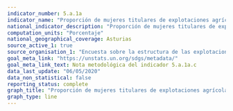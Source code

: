 ```yaml
---
indicator_number: 5.a.1a
indicator_name: "Proporción de mujeres titulares de explotaciones agrícolas, respecto al total de mujeres trabajadoras en la agricultura"
national_indicator_description: "Proporción de mujeres titulares de explotaciones agrícolas, respecto al total de mujeres trabajadoras en la agricultura"
computation_units: "Porcentaje"
national_geographical_coverage: Asturias
source_active_1: true
source_organisation_1: "Encuesta sobre la estructura de las explotaciones agrícolas, INE"
goal_meta_link: "https://unstats.un.org/sdgs/metadata/"
goal_meta_link_text: Nota metodológica del indicador 5.a.1a.c
data_last_update: "06/05/2020"
data_non_statistical: false
reporting_status: complete
graph_title: "Proporción de mujeres titulares de explotaciones agrícolas, respecto al total de mujeres trabajadoras en la agricultura"
graph_type: line
---
```

